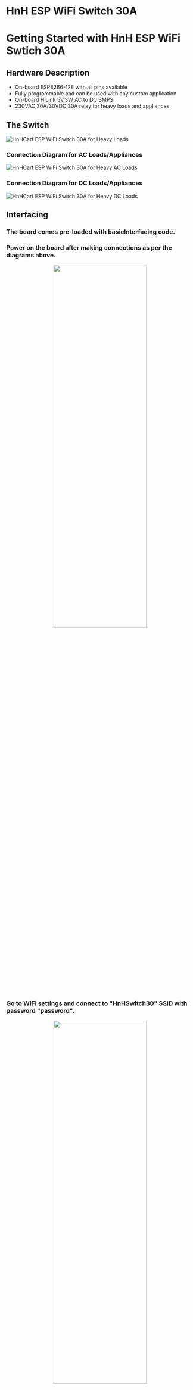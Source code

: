 # HnH ESP WiFi Switch 30A
# Getting Started with HnH ESP WiFi Swtich 30A
## Hardware Description
- On-board ESP8266-12E with all pins available
- Fully programmable and can be used with any custom application
- On-board HiLink 5V,3W AC to DC SMPS
- 230VAC,30A/30VDC,30A relay for heavy loads and appliances

## The Switch
![HnHCart ESP WiFi Switch 30A for Heavy Loads](https://github.com/hatchnhack/ESP_WiFi_30A/blob/master/images/HnH_ESP_WiFi_Switch_30A.jpg)
### Connection Diagram for AC Loads/Appliances
![HnHCart ESP WiFi Switch 30A for Heavy AC Loads](https://github.com/hatchnhack/ESP_WiFi_30A/blob/master/images/AC_LOAD.png)
### Connection Diagram for DC Loads/Appliances
![HnHCart ESP WiFi Switch 30A for Heavy DC Loads](https://github.com/hatchnhack/ESP_WiFi_30A/blob/master/images/DC_LOAD.png)

## Interfacing

### The board comes pre-loaded with basicInterfacing code.

### Power on the board after making connections as per the diagrams above.
<p align="middle">
<img src="https://github.com/hatchnhack/ESP_WiFi_30A/blob/master/images/AutoConnect.jpg" width="250" height="50%">
</p>

### Go to WiFi settings and connect to "HnHSwitch30" SSID with password "password".
<p align="middle">
<img src="https://github.com/hatchnhack/ESP_WiFi_30A/blob/master/images/WiFiSwitchInterfacing_2.jpg" width="250" height="50%">
</p>

### Once connected, you will be redirected to configuration page. If not, click on the SSID to configure it.
<p align="middle">
<img src="https://github.com/hatchnhack/ESP_WiFi_30A/blob/master/images/WiFiSwitchInterfacing_3.jpg" width="250" height="50%">
</p>

### On the configuration page, click on Configure WiFi button.

<p float="left" align="middle">
  <img src="https://github.com/hatchnhack/ESP_WiFi_30A/blob/master/images/WiFiSwitchInterfacing_4.jpg" width="250" height="50%">
  <img src="https://github.com/hatchnhack/ESP_WiFi_30A/blob/master/images/WiFiSwitchInterfacing_5.jpg" width="250" height="50%">
</p>

### Enter the preferred SSID and its password to which the switch will connect to.
<p align="middle">
<img src="https://github.com/hatchnhack/ESP_WiFi_30A/blob/master/images/WiFiSwitchInterfacing_9.jpg" width="250" height="50%">
</p>

### Once the switch restarts, if you are on laptop/iPhone go to browser and type "hnhswitch30.local" to open the control page of the switch.
<p align="middle">
<img src="https://github.com/hatchnhack/ESP_WiFi_30A/blob/master/images/WiFiSwitchInterfacing_6.jpg" width="250" height="50%">
</p>

### If using android device, download any networking tools like fing to find the local IPv4 of the switch. After that type the IP address in the browser to control the switch.
<p float="left" align="middle">
  <img src="https://github.com/hatchnhack/ESP_WiFi_30A/blob/master/images/WiFiSwitchInterfacing_7.jpg" width="250" height="50%">
  <img src="https://github.com/hatchnhack/ESP_WiFi_30A/blob/master/images/WiFiSwitchInterfacing_8.jpg" width="250" height="50%">
</p>
